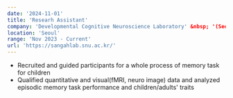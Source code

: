 ```yaml
---
date: '2024-11-01'
title: 'Researh Assistant'
company: 'Developmental Cognitive Neuroscience Laboratory' &nbsp; '(Seoul National University)'
location: 'Seoul'
range: 'Nov 2023 - Current'
url: 'https://sangahlab.snu.ac.kr/'
---
```


- Recruited and guided participants for a whole process of memory task for children  
- Qualified quantitative and visual(fMRI, neuro image) data and analyzed episodic memory task performance and children/adults' traits

